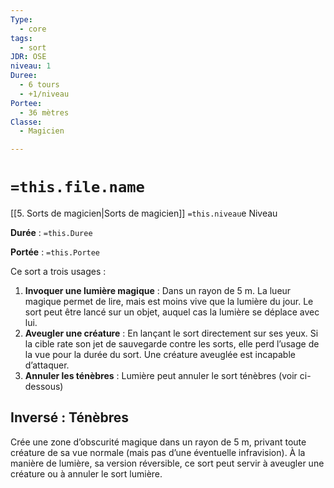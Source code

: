```yaml
---
Type:
  - core
tags:
  - sort
JDR: OSE
niveau: 1
Duree:
  - 6 tours
  - +1/niveau
Portee:
  - 36 mètres
Classe:
  - Magicien

---
```

# `=this.file.name`  

[[5. Sorts de magicien|Sorts de magicien]] `=this.niveau`e Niveau

**Durée** : `=this.Duree` 

**Portée** : `=this.Portee`

Ce sort a trois usages :

1. **Invoquer une lumière magique** : Dans un rayon de 5 m. La lueur magique permet de lire, mais est moins vive que la lumière du jour. Le sort peut être lancé sur un objet, auquel cas la lumière se déplace avec lui.
2. **Aveugler une créature** : En lançant le sort directement sur ses yeux. Si la cible rate son jet de sauvegarde contre les sorts, elle perd l’usage de la vue pour la durée du sort. Une créature aveuglée est incapable d’attaquer.
3. **Annuler les ténèbres** : Lumière peut annuler le sort ténèbres (voir ci-dessous)

## Inversé : Ténèbres

Crée une zone d’obscurité magique dans un rayon de 5 m, privant toute créature de sa vue normale (mais pas d’une éventuelle infravision). À la manière de lumière, sa version réversible, ce sort peut servir à aveugler une créature ou à annuler le sort lumière.